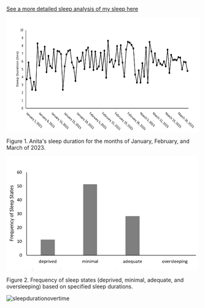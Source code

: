 [See a more detailed sleep analysis of my sleep here](https://github.com/anita-westfalewski/381_FinalProject/files/11196914/KNES381finalprojectexcel.xlsx)

<img align ="center" width="600" height="300" src="sleepdurationovertime.jpg">

<p> Figure 1. Anita's sleep duration for the months of January, February, and March of 2023. </p>



<img align ="center" width="500" height="300" src="sleepstatefrequency.jpg">

<p> Figure 2. Frequency of sleep states (deprived, minimal, adequate, and oversleeping) based on specified sleep durations. </p>

![sleepdurationovertime](https://user-images.githubusercontent.com/123666891/231236719-b06e235e-e805-4496-ae86-0b14cef4bf61.jpg)
